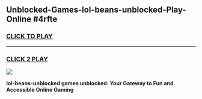 
## Unblocked-Games-lol-beans-unblocked-Play-Online #4rfte
<h3>
<a href="https://news.freeplayer.one?title=lol-beans-unblocked&ref=3">CLICK TO PLAY</a></h3>
<hr>

<h3>
<a href="https://news.freeplayer.one?title=lol-beans-unblocked&ref=3">CLICK 2 PLAY</a>
  
</h3>

<a href="https://news.freeplayer.one?title=lol-beans-unblocked&ref=3"><img src="https://clearcache.store/games.png"></a>


**lol-beans-unblocked games unblocked: Your Gateway to Fun and Accessible Online Gaming**
